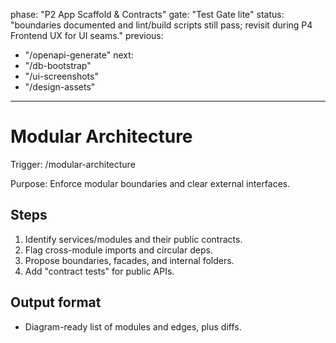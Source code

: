 phase: "P2 App Scaffold & Contracts"
gate: "Test Gate lite"
status: "boundaries documented and lint/build scripts still pass; revisit during P4 Frontend UX for UI seams."
previous:

- "/openapi-generate"
next:
- "/db-bootstrap"
- "/ui-screenshots"
- "/design-assets"

---

# Modular Architecture

Trigger: /modular-architecture

Purpose: Enforce modular boundaries and clear external interfaces.

## Steps

1. Identify services/modules and their public contracts.
2. Flag cross-module imports and circular deps.
3. Propose boundaries, facades, and internal folders.
4. Add "contract tests" for public APIs.

## Output format

- Diagram-ready list of modules and edges, plus diffs.

